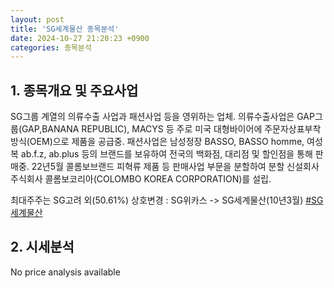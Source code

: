 ```yaml
---
layout: post
title: 'SG세계물산 종목분석'
date: 2024-10-27 21:20:23 +0900
categories: 종목분석
---
```


## 1. 종목개요 및 주요사업

SG그룹 계열의 의류수출 사업과 패션사업 등을 영위하는 업체. 의류수출사업은 GAP그룹(GAP,BANANA REPUBLIC), MACYS 등 주로 미국 대형바이어에 주문자상표부착방식(OEM)으로 제품을 공급중. 패션사업은 남성정장 BASSO, BASSO homme, 여성복 ab.f.z, ab.plus 등의 브랜드를 보유하여 전국의 백화점, 대리점 및 할인점을 통해 판매중. 22년5월 콜롬보브랜드 피혁류 제품 등 판매사업 부문을 분할하여 분할 신설회사 주식회사 콜롬보코리아(COLOMBO KOREA CORPORATION)를 설립.

최대주주는 SG고려 외(50.61%) 상호변경 : SG위카스 -> SG세계물산(10년3월)
[#SG세계물산](#)

## 2. 시세분석

No price analysis available
